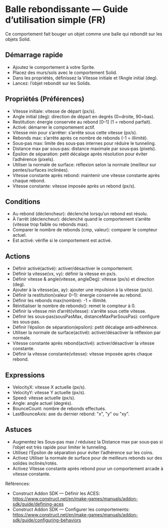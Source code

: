 # Balle rebondissante — Guide d’utilisation simple (FR)

Ce comportement fait bouger un objet comme une balle qui rebondit sur les objets Solid.

## Démarrage rapide
- Ajoutez le comportement à votre Sprite.
- Placez des murs/sols avec le comportement Solid.
- Dans les propriétés, définissez la Vitesse initiale et l’Angle initial (deg).
- Lancez: l’objet rebondit sur les Solids.

## Propriétés (Préférences)
- Vitesse initiale: vitesse de départ (px/s).
- Angle initial (deg): direction de départ en degrés (0=droite, 90=bas).
- Restitution: énergie conservée au rebond [0–1] (1 = rebond parfait).
- Activé: démarrer le comportement actif.
- Vitesse min pour s’arrêter: s’arrête sous cette vitesse (px/s).
- Rebonds max: s’arrête après ce nombre de rebonds (-1 = illimité).
- Sous‑pas max: limite des sous‑pas internes pour réduire le tunneling.
- Distance max par sous‑pas: distance maximale par sous‑pas (pixels).
- Épsilon de séparation: petit décalage après résolution pour éviter l’adhérence (pixels).
- Utiliser la normale de surface: réflexion selon la normale (meilleur sur pentes/surfaces inclinées).
- Vitesse constante après rebond: maintenir une vitesse constante après chaque rebond.
- Vitesse constante: vitesse imposée après un rebond (px/s).

## Conditions
- Au rebond (déclencheur): déclenché lorsqu’un rebond est résolu.
- À l’arrêt (déclencheur): déclenché quand le comportement s’arrête (vitesse trop faible ou rebonds max).
- Comparer le nombre de rebonds (cmp, valeur): comparer le compteur actuel.
- Est activé: vérifie si le comportement est activé.

## Actions
- Définir activé(activé): activer/désactiver le comportement.
- Définir la vitesse(vx, vy): définir la vitesse en px/s.
- Définir vitesse & angle(vitesse, angleDeg): vitesse (px/s) et direction (deg).
- Ajouter à la vitesse(ax, ay): ajouter une impulsion à la vitesse (px/s).
- Définir la restitution(valeur 0–1): énergie conservée au rebond.
- Définir les rebonds max(nombre): -1 = illimité.
- Réinitialiser le nombre de rebonds(): remet le compteur à 0.
- Définir la vitesse min d’arrêt(vitesse): s’arrête sous cette vitesse.
- Définir les sous‑pas(sousPasMax, distanceMaxParSousPas): configure les sous‑pas.
- Définir l’épsilon de séparation(epsilon): petit décalage anti‑adhérence.
- Utiliser la normale de surface(activé): activer/désactiver la réflexion par normale.
- Vitesse constante après rebond(activé): activer/désactiver la vitesse constante.
- Définir la vitesse constante(vitesse): vitesse imposée après chaque rebond.

## Expressions
- VelocityX: vitesse X actuelle (px/s).
- VelocityY: vitesse Y actuelle (px/s).
- Speed: vitesse actuelle (px/s).
- Angle: angle actuel (degrés).
- BounceCount: nombre de rebonds effectués.
- LastBounceAxis: axe du dernier rebond: "x", "y" ou "xy".

## Astuces
- Augmentez les Sous‑pas max / réduisez la Distance max par sous‑pas si l’objet est très rapide pour limiter le tunneling.
- Utilisez l’Épsilon de séparation pour éviter l’adhérence sur les coins.
- Activez Utiliser la normale de surface pour de meilleurs rebonds sur des solides inclinés/rotés.
- Activez Vitesse constante après rebond pour un comportement arcade à vitesse constante.

Références:
- Construct Addon SDK — Définir les ACES: https://www.construct.net/en/make-games/manuals/addon-sdk/guide/defining-aces
- Construct Addon SDK — Configurer les comportements: https://www.construct.net/en/make-games/manuals/addon-sdk/guide/configuring-behaviors